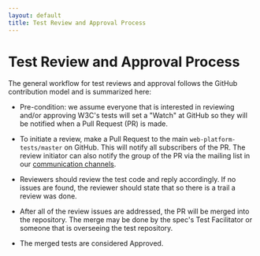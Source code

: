 ```yaml
---
layout: default
title: Test Review and Approval Process
---
```


# Test Review and Approval Process

The general workflow for test reviews and approval follows the GitHub
contribution model and is summarized here: 

* Pre-condition: we assume everyone that is interested in reviewing and/or
approving W3C's tests will set a "Watch" at GitHub so they will be notified
when a Pull Request (PR) is made. 

* To initiate a review, make a Pull Request to the main `web-platform-
tests/master` on GitHub. This will notify all subscribers of the PR. The
review initiator can also notify the group of the PR via the mailing list in
our [communication channels][1]. 

* Reviewers should review the test code and reply accordingly. If no issues
are found, the reviewer should state that so there is a trail a review was
done. 

* After all of the review issues are addressed, the PR will be merged into
the repository. The merge may be done by the spec's Test Facilitator or
someone that is overseeing the test repository.
 
* The merged tests are considered Approved. 

[1]: ./communication-channels.html

